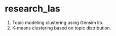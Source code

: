 # research_las

1. Topic modeling clustering using Gensim lib.
2. K-means clustering based on topic distribution.
